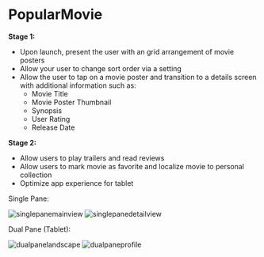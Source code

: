 # PopularMovie
**Stage 1:**
* Upon launch, present the user with an grid arrangement of movie posters
* Allow your user to change sort order via a setting
* Allow the user to tap on a movie poster and transition to a details screen with additional information such as:
    * Movie Title
    * Movie Poster Thumbnail
    * Synopsis
    * User Rating
    * Release Date

**Stage 2:**
* Allow users to play trailers and read reviews
* Allow users to mark movie as favorite and localize movie to personal collection
* Optimize app experience for tablet

Single Pane:

![singlepanemainview](https://cloud.githubusercontent.com/assets/12095070/12086904/07a84674-b283-11e5-8f7e-3360fbafba99.png)
![singlepanedetailview](https://cloud.githubusercontent.com/assets/12095070/12086901/01bd5948-b283-11e5-9ba7-a9be22024267.png)

Dual Pane (Tablet):

![dualpanelandscape](https://cloud.githubusercontent.com/assets/12095070/12086856/ae34a060-b282-11e5-8289-4df57b29e952.png)
![dualpaneprofile](https://cloud.githubusercontent.com/assets/12095070/12086891/ec9dce9e-b282-11e5-911c-2ccb1b1b6335.png)
